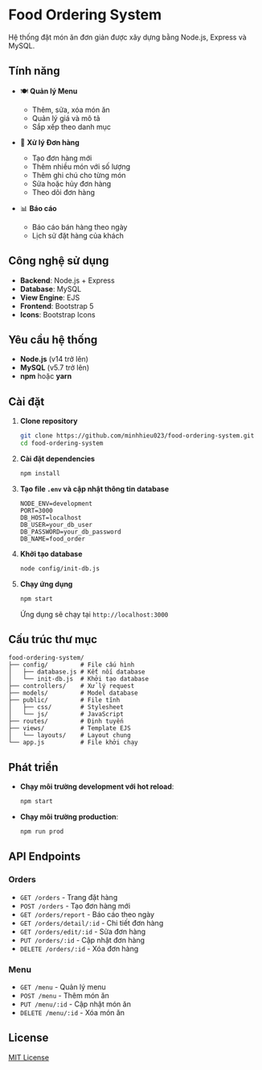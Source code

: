 # Food Ordering System

Hệ thống đặt món ăn đơn giản được xây dựng bằng Node.js, Express và MySQL.

## Tính năng

- 🍽️ **Quản lý Menu**
  - Thêm, sửa, xóa món ăn
  - Quản lý giá và mô tả
  - Sắp xếp theo danh mục

- 🛒 **Xử lý Đơn hàng**
  - Tạo đơn hàng mới
  - Thêm nhiều món với số lượng
  - Thêm ghi chú cho từng món
  - Sửa hoặc hủy đơn hàng
  - Theo dõi đơn hàng

- 📊 **Báo cáo**
  - Báo cáo bán hàng theo ngày
  - Lịch sử đặt hàng của khách

## Công nghệ sử dụng

- **Backend**: Node.js + Express  
- **Database**: MySQL  
- **View Engine**: EJS  
- **Frontend**: Bootstrap 5  
- **Icons**: Bootstrap Icons  

## Yêu cầu hệ thống

- **Node.js** (v14 trở lên)  
- **MySQL** (v5.7 trở lên)  
- **npm** hoặc **yarn**  

## Cài đặt

1. **Clone repository**
   ```bash
   git clone https://github.com/minhhieu023/food-ordering-system.git
   cd food-ordering-system
   ```

2. **Cài đặt dependencies**
   ```bash
   npm install
   ```

3. **Tạo file `.env` và cập nhật thông tin database**
   ```env
   NODE_ENV=development
   PORT=3000
   DB_HOST=localhost
   DB_USER=your_db_user
   DB_PASSWORD=your_db_password
   DB_NAME=food_order
   ```

4. **Khởi tạo database**
   ```bash
   node config/init-db.js
   ```

5. **Chạy ứng dụng**
   ```bash
   npm start
   ```
   Ứng dụng sẽ chạy tại `http://localhost:3000`

## Cấu trúc thư mục

```
food-ordering-system/
├── config/         # File cấu hình
│   ├── database.js # Kết nối database
│   └── init-db.js  # Khởi tạo database
├── controllers/    # Xử lý request
├── models/         # Model database
├── public/         # File tĩnh
│   ├── css/        # Stylesheet
│   └── js/         # JavaScript
├── routes/         # Định tuyến
├── views/          # Template EJS
│   └── layouts/    # Layout chung
└── app.js          # File khởi chạy
```

## Phát triển

- **Chạy môi trường development với hot reload**:
  ```bash
  npm start
  ```

- **Chạy môi trường production**:
  ```bash
  npm run prod
  ```

## API Endpoints

### Orders

- `GET /orders` - Trang đặt hàng  
- `POST /orders` - Tạo đơn hàng mới  
- `GET /orders/report` - Báo cáo theo ngày  
- `GET /orders/detail/:id` - Chi tiết đơn hàng  
- `GET /orders/edit/:id` - Sửa đơn hàng  
- `PUT /orders/:id` - Cập nhật đơn hàng  
- `DELETE /orders/:id` - Xóa đơn hàng  

### Menu

- `GET /menu` - Quản lý menu  
- `POST /menu` - Thêm món ăn  
- `PUT /menu/:id` - Cập nhật món ăn  
- `DELETE /menu/:id` - Xóa món ăn  

## License

[MIT License](LICENSE)
```
